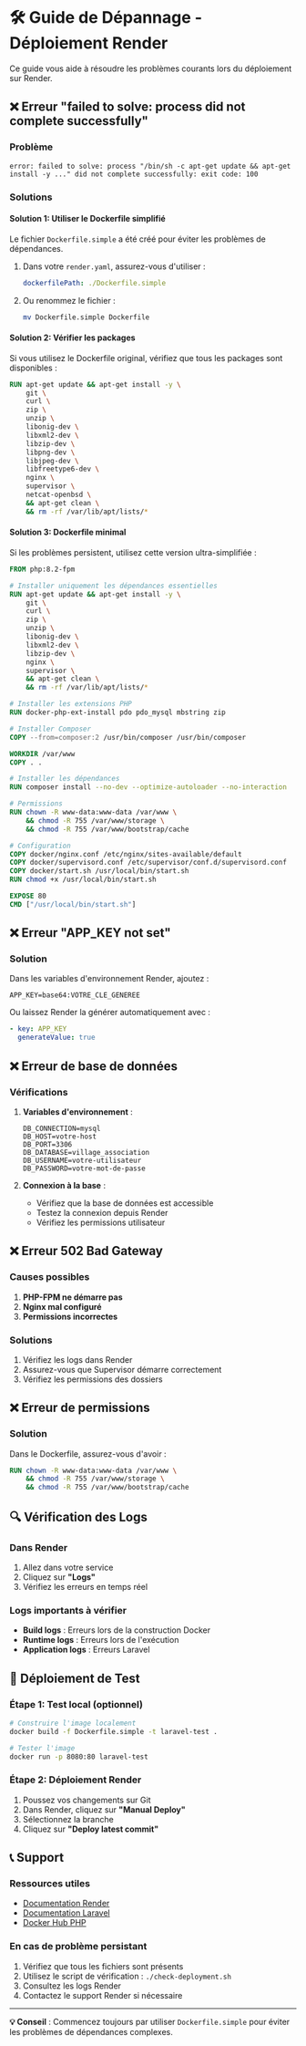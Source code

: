 # 🛠️ Guide de Dépannage - Déploiement Render

Ce guide vous aide à résoudre les problèmes courants lors du déploiement sur Render.

## ❌ Erreur "failed to solve: process did not complete successfully"

### Problème
```
error: failed to solve: process "/bin/sh -c apt-get update && apt-get install -y ..." did not complete successfully: exit code: 100
```

### Solutions

#### Solution 1: Utiliser le Dockerfile simplifié
Le fichier `Dockerfile.simple` a été créé pour éviter les problèmes de dépendances.

1. Dans votre `render.yaml`, assurez-vous d'utiliser :
   ```yaml
   dockerfilePath: ./Dockerfile.simple
   ```

2. Ou renommez le fichier :
   ```bash
   mv Dockerfile.simple Dockerfile
   ```

#### Solution 2: Vérifier les packages
Si vous utilisez le Dockerfile original, vérifiez que tous les packages sont disponibles :

```dockerfile
RUN apt-get update && apt-get install -y \
    git \
    curl \
    zip \
    unzip \
    libonig-dev \
    libxml2-dev \
    libzip-dev \
    libpng-dev \
    libjpeg-dev \
    libfreetype6-dev \
    nginx \
    supervisor \
    netcat-openbsd \
    && apt-get clean \
    && rm -rf /var/lib/apt/lists/*
```

#### Solution 3: Dockerfile minimal
Si les problèmes persistent, utilisez cette version ultra-simplifiée :

```dockerfile
FROM php:8.2-fpm

# Installer uniquement les dépendances essentielles
RUN apt-get update && apt-get install -y \
    git \
    curl \
    zip \
    unzip \
    libonig-dev \
    libxml2-dev \
    libzip-dev \
    nginx \
    supervisor \
    && apt-get clean \
    && rm -rf /var/lib/apt/lists/*

# Installer les extensions PHP
RUN docker-php-ext-install pdo pdo_mysql mbstring zip

# Installer Composer
COPY --from=composer:2 /usr/bin/composer /usr/bin/composer

WORKDIR /var/www
COPY . .

# Installer les dépendances
RUN composer install --no-dev --optimize-autoloader --no-interaction

# Permissions
RUN chown -R www-data:www-data /var/www \
    && chmod -R 755 /var/www/storage \
    && chmod -R 755 /var/www/bootstrap/cache

# Configuration
COPY docker/nginx.conf /etc/nginx/sites-available/default
COPY docker/supervisord.conf /etc/supervisor/conf.d/supervisord.conf
COPY docker/start.sh /usr/local/bin/start.sh
RUN chmod +x /usr/local/bin/start.sh

EXPOSE 80
CMD ["/usr/local/bin/start.sh"]
```

## ❌ Erreur "APP_KEY not set"

### Solution
Dans les variables d'environnement Render, ajoutez :
```
APP_KEY=base64:VOTRE_CLE_GENEREE
```

Ou laissez Render la générer automatiquement avec :
```yaml
- key: APP_KEY
  generateValue: true
```

## ❌ Erreur de base de données

### Vérifications
1. **Variables d'environnement** :
   ```
   DB_CONNECTION=mysql
   DB_HOST=votre-host
   DB_PORT=3306
   DB_DATABASE=village_association
   DB_USERNAME=votre-utilisateur
   DB_PASSWORD=votre-mot-de-passe
   ```

2. **Connexion à la base** :
   - Vérifiez que la base de données est accessible
   - Testez la connexion depuis Render
   - Vérifiez les permissions utilisateur

## ❌ Erreur 502 Bad Gateway

### Causes possibles
1. **PHP-FPM ne démarre pas**
2. **Nginx mal configuré**
3. **Permissions incorrectes**

### Solutions
1. Vérifiez les logs dans Render
2. Assurez-vous que Supervisor démarre correctement
3. Vérifiez les permissions des dossiers

## ❌ Erreur de permissions

### Solution
Dans le Dockerfile, assurez-vous d'avoir :
```dockerfile
RUN chown -R www-data:www-data /var/www \
    && chmod -R 755 /var/www/storage \
    && chmod -R 755 /var/www/bootstrap/cache
```

## 🔍 Vérification des Logs

### Dans Render
1. Allez dans votre service
2. Cliquez sur **"Logs"**
3. Vérifiez les erreurs en temps réel

### Logs importants à vérifier
- **Build logs** : Erreurs lors de la construction Docker
- **Runtime logs** : Erreurs lors de l'exécution
- **Application logs** : Erreurs Laravel

## 🚀 Déploiement de Test

### Étape 1: Test local (optionnel)
```bash
# Construire l'image localement
docker build -f Dockerfile.simple -t laravel-test .

# Tester l'image
docker run -p 8080:80 laravel-test
```

### Étape 2: Déploiement Render
1. Poussez vos changements sur Git
2. Dans Render, cliquez sur **"Manual Deploy"**
3. Sélectionnez la branche
4. Cliquez sur **"Deploy latest commit"**

## 📞 Support

### Ressources utiles
- [Documentation Render](https://render.com/docs)
- [Documentation Laravel](https://laravel.com/docs)
- [Docker Hub PHP](https://hub.docker.com/_/php)

### En cas de problème persistant
1. Vérifiez que tous les fichiers sont présents
2. Utilisez le script de vérification : `./check-deployment.sh`
3. Consultez les logs Render
4. Contactez le support Render si nécessaire

---

**💡 Conseil** : Commencez toujours par utiliser `Dockerfile.simple` pour éviter les problèmes de dépendances complexes. 